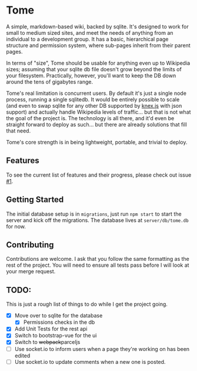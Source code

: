 # Tome

A simple, markdown-based wiki, backed by sqlite. It's designed to work for small to medium sized sites, and meet the
needs of anything from an individual to a development group. It has a basic, hierarchical page structure and permission
system, where sub-pages inherit from their parent pages.

In terms of "size", Tome should be usable for anything even up to Wikipedia sizes; assuming that your sqlite db file 
doesn't grow beyond the limits of your filesystem. Practically, however, you'll want to keep the DB down around the 
tens of gigabytes range.

Tome's real limitation is concurrent users. By default it's just a single node process, running a single sqlitedb. It 
would be entirely possible to scale (and even to swap sqlite for any other DB supported by [knex.js][knex] with json 
support) and actually handle Wikipedia levels of traffic... but that is not what the goal of the project is. The 
technology is all there, and it'd even be straight forward to deploy as such... but there are already solutions that 
fill that need.

Tome's core strength is in being lightweight, portable, and trivial to deploy.

## Features

To see the current list of features and their progress, please check out issue [#1][issue-1].

## Getting Started

The initial database setup is in `migrations`, just run `npm start` to start the
server and kick off the migrations. The database lives at `server/db/tome.db`
for now.

## Contributing

Contributions are welcome. I ask that you follow the same formatting as the rest of the project. You will need to 
ensure all tests pass before I will look at your merge request.

## TODO:

This is just a rough list of things to do while I get the project going.

* [X] Move over to sqlite for the database
    * [X] Permissions checks in the db
* [X] Add Unit Tests for the rest api
* [X] Switch to bootstrap-vue for the ui
* [X] Switch to ~~webpack~~parceljs
* [ ] Use socket.io to inform users when a page they're working on has been edited
* [ ] Use socket.io to update comments when a new one is posted.

[issue-1]: https://gitlab.com/skewed-aspect/tome/issues/1
[knex]: https://knexjs.org

